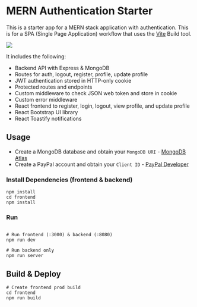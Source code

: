 # MERN Authentication Starter

This is a starter app for a MERN stack application with authentication. This is for a SPA (Single Page Application) workflow that uses the [Vite](https://vite.dev) Build tool. 

<img src= 'https://i.postimg.cc/KYcmyQsd/screen.png'/>

It includes the following:

- Backend API with Express & MongoDB
- Routes for auth, logout, register, profile, update profile
- JWT authentication stored in HTTP-only cookie
- Protected routes and endpoints
- Custom middleware to check JSON web token and store in cookie
- Custom error middleware
- React frontend to register, login, logout, view profile, and update profile
- React Bootstrap UI library
- React Toastify notifications

## Usage

- Create a MongoDB database and obtain your `MongoDB URI` - [MongoDB Atlas](https://www.mongodb.com/cloud/atlas/register)
- Create a PayPal account and obtain your `Client ID` - [PayPal Developer](https://developer.paypal.com/)


### Install Dependencies (frontend & backend)

```
npm install
cd frontend
npm install
```

### Run

```

# Run frontend (:3000) & backend (:8080)
npm run dev

# Run backend only
npm run server
```

## Build & Deploy

```
# Create frontend prod build
cd frontend
npm run build
```
